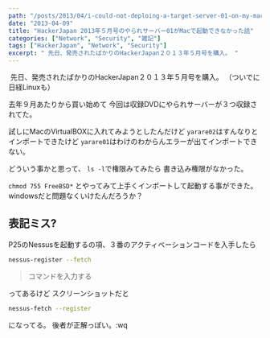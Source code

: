 ```yaml
---
path: "/posts/2013/04/i-could-not-deploing-a-target-server-01-on-my-macos/"
date: "2013-04-09"
title: "HackerJapan 2013年５月号のやられサーバー01がMacで起動できなかった話"
categories: ["Network", "Security", "雑記"]
tags: ["HackerJapan", "Network", "Security"]
excerpt: " 先日、発売されたばかりのHackerJapan２０１３年５月号を購入。 "
---
```


 先日、発売されたばかりのHackerJapan２０１３年５月号を購入。 
（ついでに日経Linuxも） 

去年９月あたりから買い始めて 今回は収録DVDにやられサーバーが３つ収録されてた。 

試しにMacのVirtualBOXに入れてみようとしたんだけど `yarare02`はすんなりとインポートできたけど `yarare01`はわけのわからんエラーが出てインポートできない。 

どういう事かと思って、 `ls -l`で権限みてみたら 書き込み権限がなかった。 

`chmod 755 FreeBSD*` とやってみて上手くインポートして起動する事ができた。 windowsだと問題なくいけたんだろうか？

## 表記ミス?

P25のNessusを起動するの項、３番のアクティベーションコードを入手したら 

```bash
nessus-register --fetch
```
>コマンドを入力する　　

ってあるけど スクリーンショットだと　
```bash 
nessus-fetch --register　
```

になってる。 後者が正解っぽい。:wq
